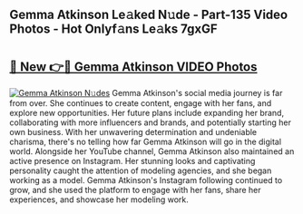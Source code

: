 ## Gemma Atkinson Le𝚊ked N𝚞de - Part-135 Video Photos - Hot Onlyf𝚊ns Le𝚊ks 7gxGF

# <h2><a href="http://ab78689.deff.icu/?id=Gemma+Atkinson">🔗 New 👉🔴 Gemma Atkinson VIDEO Photos</a></h2>

[![Gemma Atkinson N𝚞des](https://i.imgur.com/rIISA9y.gif)](http://ab78689.deff.icu/?id=Gemma+Atkinson)
Gemma Atkinson's social media journey is far from over. She continues to create content, engage with her fans, and explore new opportunities. Her future plans include expanding her brand, collaborating with more influencers and brands, and potentially starting her own business. With her unwavering determination and undeniable charisma, there's no telling how far Gemma Atkinson will go in the digital world. Alongside her YouTube channel, Gemma Atkinson also maintained an active presence on Instagram. Her stunning looks and captivating personality caught the attention of modeling agencies, and she began working as a model. Gemma Atkinson's Instagram following continued to grow, and she used the platform to engage with her fans, share her experiences, and showcase her modeling work.
